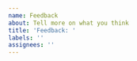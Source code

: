 ```yaml
---
name: Feedback
about: Tell more on what you think
title: 'Feedback: '
labels: ''
assignees: ''
---
```

